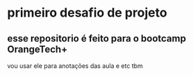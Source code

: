 # primeiro desafio de projeto

## esse repositorio é feito para o bootcamp OrangeTech+

vou usar ele para anotações das aula e etc tbm
